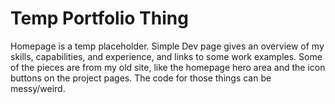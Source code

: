 # Temp Portfolio Thing
Homepage is a temp placeholder. Simple Dev page gives an overview of my skills, capabilities, and experience, and links to some work examples. Some of the pieces are from my old site, like the homepage hero area and the icon buttons on the project pages. The code for those things can be messy/weird.